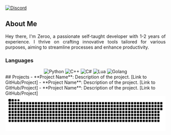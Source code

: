 [![Discord](https://img.shields.io/discord/1197954405245390909?style=for-the-badge&logo=discord&logoColor=%235865F2&label=%20&labelColor=%23333333&color=%23333333)](https://discord.gg/xGAK287uDa)

## About Me
<p align="justify"> 
Hey there, I'm Zeroo, a passionate self-taught developer with 1-2 years of experience. I thrive on crafting innovative tools tailored for various purposes, aiming to streamline processes and enhance productivity.
</p>

### Languages
<div align="center">
  <img src="https://external-content.duckduckgo.com/iu/?u=https%3A%2F%2Fi0.wp.com%2Ftinkercademy.com%2Fwp-content%2Fuploads%2F2018%2F04%2Fpython-icon.png%3Fssl%3D1&f=1&nofb=1&ipt=342fa960dec28423382ada2f09eb505b6ff91362b786b2a84f27cbcac505ec7e&ipo=images" alt="Python" width="65" height="65">
  <img src="https://external-content.duckduckgo.com/iu/?u=https%3A%2F%2Fstyles.redditmedia.com%2Ft5_2qh6x%2Fstyles%2FcommunityIcon_xgorujtjrj571.png&f=1&nofb=1&ipt=2992d876c210fbee474f16b1b440fce1b5d050eb9330b6a4f011bb8c15413f36&ipo=images" alt="C++" width="75" height="75">
  <img src="https://external-content.duckduckgo.com/iu/?u=https%3A%2F%2Fstatic-00.iconduck.com%2Fassets.00%2Fcsharp-icon-1755x2048-5r3ugs1f.png&f=1&nofb=1&ipt=298c3bb4e8e1e7159caabf556c47bb475d15c268145286b8ae412c1a682eab91&ipo=images" alt="C#" width="68" height="65">
  <img src="https://external-content.duckduckgo.com/iu/?u=https%3A%2F%2Fcdn.freebiesupply.com%2Flogos%2Flarge%2F2x%2Flua-5-logo-png-transparent.png&f=1&nofb=1&ipt=fee55f3543471a18f2f6d8febcb5b2937020225312a99e72a2884b6560e4ce61&ipo=images" alt="Lua" width="65" height="65">
  <img src="https://external-content.duckduckgo.com/iu/?u=https%3A%2F%2Fcdn.icon-icons.com%2Ficons2%2F2699%2FPNG%2F512%2Fgolang_logo_icon_171073.png&f=1&nofb=1&ipt=748d774e25359734e0641e8591d6683c5024c1407cb4c532d511cba950c799bd&ipo=images" alt="Golang" width="65" height="65">
</div>
## Projects
- **Project Name**: Description of the project. [Link to GitHub/Project]
- **Project Name**: Description of the project. [Link to GitHub/Project]
- **Project Name**: Description of the project. [Link to GitHub/Project]

<div align="center">
  <picture>
    <source media="(prefers-color-scheme: dark)" srcset="https://raw.githubusercontent.com/viledissociation/viledissociation/output/github-contribution-grid-snake-dark.svg">
    <source media="(prefers-color-scheme: light)" srcset="https://raw.githubusercontent.com/viledissociation/viledissociation/output/github-contribution-grid-snake.svg">
    <img alt="github contribution grid snake animation" src="https://raw.githubusercontent.com/viledissociation/viledissociation/output/github-contribution-grid-snake.svg">
  </picture>
</div>
